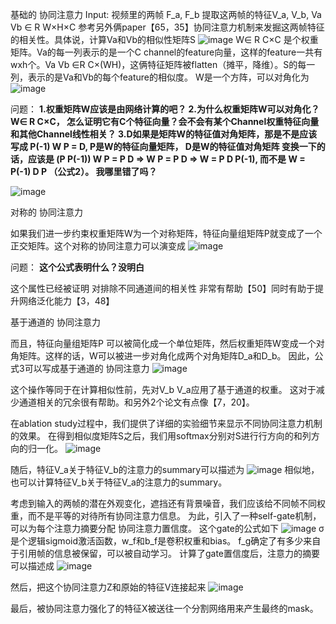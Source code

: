 基础的 协同注意力
Input: 视频里的两帧 F_a, F_b
提取这两帧的特征V_a, V_b, Va Vb ∈ R W×H×C
参考另外俩paper【65，35】协同注意力机制来发掘这两帧特征的相关性。具体说，计算Va和Vb的相似性矩阵S
![image](https://user-images.githubusercontent.com/11287531/115958848-5914a980-a55d-11eb-915a-fb47b7e2c066.png)
W∈ R C×C 是个权重矩阵。Va的每一列表示的是一个C channel的feature向量，这样的feature一共有wxh个。Va Vb ∈R C×(WH)，这俩特征矩阵被flatten（摊平，降维）。S的每一列，表示的是Va和Vb的每个feature的相似度。
W是一个方阵，可以对角化为
![image](https://user-images.githubusercontent.com/11287531/115958861-65990200-a55d-11eb-94d4-a5f626cb35e7.png)

问题：
**1.权重矩阵W应该是由网络计算的吧？
2.为什么权重矩阵W可以对角化？W∈ R C×C， 怎么证明它有C个特征向量？会不会有某个Channel权重特征向量和其他Channel线性相关？
3.D如果是矩阵W的特征值对角矩阵，那是不是应该写成
P(-1) W P = D, P是W的特征向量矩阵， D是W的特征值对角矩阵
变换一下的话，应该是 (P P(-1)) W P = P D =>   W P = P D  =>  W = P D P(-1), 而不是 W = P(-1) D P （公式2）。 我哪里错了吗？**



![image](https://user-images.githubusercontent.com/11287531/115958874-721d5a80-a55d-11eb-908e-4c64f81f8a27.png)


对称的 协同注意力

如果我们进一步约束权重矩阵W为一个对称矩阵，特征向量组矩阵P就变成了一个正交矩阵。这个对称的协同注意力可以演变成
![image](https://user-images.githubusercontent.com/11287531/115957756-56fc1c00-a558-11eb-8ad1-01fe913367f2.png)

问题：
**这个公式表明什么？没明白**



这个属性已经被证明 对排除不同通道间的相关性 非常有帮助【50】同时有助于提升网络泛化能力【3，48】


基于通道的 协同注意力

而且，特征向量组矩阵P 可以被简化成一个单位矩阵，然后权重矩阵W变成一个对角矩阵。这样的话，W可以被进一步对角化成两个对角矩阵D_a和D_b。
因此，公式3可以写成基于通道的 协同注意力
![image](https://user-images.githubusercontent.com/11287531/115958061-db02d380-a559-11eb-964c-94e32b818c60.png)

这个操作等同于在计算相似性前，先对V_b V_a应用了基于通道的权重。
这对于减少通道相关的冗余很有帮助。和另外2个论文有点像【7，20】。


在ablation study过程中，我们提供了详细的实验细节来显示不同协同注意力机制的效果。
在得到相似度矩阵S之后，我们用softmax分别对S进行行方向的和列方向的归一化。
![image](https://user-images.githubusercontent.com/11287531/115958250-c70ba180-a55a-11eb-91f1-e9c1b9296004.png)

随后，特征V_a关于特征V_b的注意力的summary可以描述为
![image](https://user-images.githubusercontent.com/11287531/115958354-3b464500-a55b-11eb-8299-71a9d894dd37.png)
相似地，也可以计算特征V_b关于特征V_a的注意力的summary。

考虑到输入的两帧的潜在外观变化，遮挡还有背景噪音，我们应该给不同帧不同权重，而不是平等的对待所有协同注意力信息。
为此，引入了一种self-gate机制，可以为每个注意力摘要分配 协同注意力置信度。
这个gate的公式如下
![image](https://user-images.githubusercontent.com/11287531/115958598-36ce5c00-a55c-11eb-8838-fc670c65919c.png)
σ 是个逻辑sigmoid激活函数，w_f和b_f是卷积权重和bias。
f_g确定了有多少来自于引用帧的信息被保留，可以被自动学习。
计算了gate置信度后，注意力的摘要可以描述成
![image](https://user-images.githubusercontent.com/11287531/115958732-b1977700-a55c-11eb-902d-e6714858ebc2.png)

然后，把这个协同注意力Z和原始的特征V连接起来
![image](https://user-images.githubusercontent.com/11287531/115958770-e3a8d900-a55c-11eb-9c94-7947dc884111.png)

最后，被协同注意力强化了的特征X被送往一个分割网络用来产生最终的mask。
